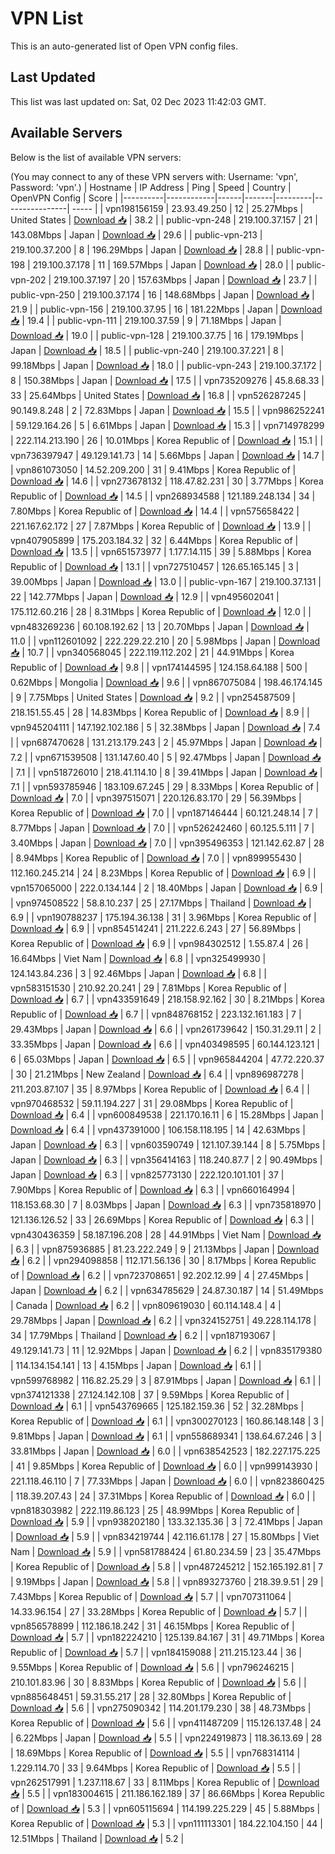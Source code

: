 # VPN List

This is an auto-generated list of Open VPN config files.

## Last Updated

This list was last updated on: Sat, 02 Dec 2023 11:42:03 GMT.

## Available Servers

Below is the list of available VPN servers:

(You may connect to any of these VPN servers with: Username: 'vpn', Password: 'vpn'.)
| Hostname | IP Address | Ping | Speed | Country | OpenVPN Config | Score |
|----------|------------|------|-------|---------|----------------| ----- |
| vpn198156159 | 23.93.49.250 | 12 | 25.27Mbps | United States | [Download 📥](./configs/server_0_US.ovpn) | 38.2 |
| public-vpn-248 | 219.100.37.157 | 21 | 143.08Mbps | Japan | [Download 📥](./configs/server_1_JP.ovpn) | 29.6 |
| public-vpn-213 | 219.100.37.200 | 8 | 196.29Mbps | Japan | [Download 📥](./configs/server_2_JP.ovpn) | 28.8 |
| public-vpn-198 | 219.100.37.178 | 11 | 169.57Mbps | Japan | [Download 📥](./configs/server_3_JP.ovpn) | 28.0 |
| public-vpn-202 | 219.100.37.197 | 20 | 157.63Mbps | Japan | [Download 📥](./configs/server_4_JP.ovpn) | 23.7 |
| public-vpn-250 | 219.100.37.174 | 16 | 148.68Mbps | Japan | [Download 📥](./configs/server_5_JP.ovpn) | 21.9 |
| public-vpn-156 | 219.100.37.95 | 16 | 181.22Mbps | Japan | [Download 📥](./configs/server_6_JP.ovpn) | 19.4 |
| public-vpn-111 | 219.100.37.59 | 9 | 71.18Mbps | Japan | [Download 📥](./configs/server_7_JP.ovpn) | 19.0 |
| public-vpn-128 | 219.100.37.75 | 16 | 179.19Mbps | Japan | [Download 📥](./configs/server_8_JP.ovpn) | 18.5 |
| public-vpn-240 | 219.100.37.221 | 8 | 99.18Mbps | Japan | [Download 📥](./configs/server_9_JP.ovpn) | 18.0 |
| public-vpn-243 | 219.100.37.172 | 8 | 150.38Mbps | Japan | [Download 📥](./configs/server_10_JP.ovpn) | 17.5 |
| vpn735209276 | 45.8.68.33 | 33 | 25.64Mbps | United States | [Download 📥](./configs/server_11_US.ovpn) | 16.8 |
| vpn526287245 | 90.149.8.248 | 2 | 72.83Mbps | Japan | [Download 📥](./configs/server_12_JP.ovpn) | 15.5 |
| vpn986252241 | 59.129.164.26 | 5 | 6.61Mbps | Japan | [Download 📥](./configs/server_13_JP.ovpn) | 15.3 |
| vpn714978299 | 222.114.213.190 | 26 | 10.01Mbps | Korea Republic of | [Download 📥](./configs/server_14_KR.ovpn) | 15.1 |
| vpn736397947 | 49.129.141.73 | 14 | 5.66Mbps | Japan | [Download 📥](./configs/server_15_JP.ovpn) | 14.7 |
| vpn861073050 | 14.52.209.200 | 31 | 9.41Mbps | Korea Republic of | [Download 📥](./configs/server_16_KR.ovpn) | 14.6 |
| vpn273678132 | 118.47.82.231 | 30 | 3.77Mbps | Korea Republic of | [Download 📥](./configs/server_17_KR.ovpn) | 14.5 |
| vpn268934588 | 121.189.248.134 | 34 | 7.80Mbps | Korea Republic of | [Download 📥](./configs/server_18_KR.ovpn) | 14.4 |
| vpn575658422 | 221.167.62.172 | 27 | 7.87Mbps | Korea Republic of | [Download 📥](./configs/server_19_KR.ovpn) | 13.9 |
| vpn407905899 | 175.203.184.32 | 32 | 6.44Mbps | Korea Republic of | [Download 📥](./configs/server_20_KR.ovpn) | 13.5 |
| vpn651573977 | 1.177.14.115 | 39 | 5.88Mbps | Korea Republic of | [Download 📥](./configs/server_21_KR.ovpn) | 13.1 |
| vpn727510457 | 126.65.165.145 | 3 | 39.00Mbps | Japan | [Download 📥](./configs/server_22_JP.ovpn) | 13.0 |
| public-vpn-167 | 219.100.37.131 | 22 | 142.77Mbps | Japan | [Download 📥](./configs/server_23_JP.ovpn) | 12.9 |
| vpn495602041 | 175.112.60.216 | 28 | 8.31Mbps | Korea Republic of | [Download 📥](./configs/server_24_KR.ovpn) | 12.0 |
| vpn483269236 | 60.108.192.62 | 13 | 20.70Mbps | Japan | [Download 📥](./configs/server_25_JP.ovpn) | 11.0 |
| vpn112601092 | 222.229.22.210 | 20 | 5.98Mbps | Japan | [Download 📥](./configs/server_26_JP.ovpn) | 10.7 |
| vpn340568045 | 222.119.112.202 | 21 | 44.91Mbps | Korea Republic of | [Download 📥](./configs/server_27_KR.ovpn) | 9.8 |
| vpn174144595 | 124.158.64.188 | 500 | 0.62Mbps | Mongolia | [Download 📥](./configs/server_28_MN.ovpn) | 9.6 |
| vpn867075084 | 198.46.174.145 | 9 | 7.75Mbps | United States | [Download 📥](./configs/server_29_US.ovpn) | 9.2 |
| vpn254587509 | 218.151.55.45 | 28 | 14.83Mbps | Korea Republic of | [Download 📥](./configs/server_30_KR.ovpn) | 8.9 |
| vpn945204111 | 147.192.102.186 | 5 | 32.38Mbps | Japan | [Download 📥](./configs/server_31_JP.ovpn) | 7.4 |
| vpn687470628 | 131.213.179.243 | 2 | 45.97Mbps | Japan | [Download 📥](./configs/server_32_JP.ovpn) | 7.2 |
| vpn671539508 | 131.147.60.40 | 5 | 92.47Mbps | Japan | [Download 📥](./configs/server_33_JP.ovpn) | 7.1 |
| vpn518726010 | 218.41.114.10 | 8 | 39.41Mbps | Japan | [Download 📥](./configs/server_34_JP.ovpn) | 7.1 |
| vpn593785946 | 183.109.67.245 | 29 | 8.33Mbps | Korea Republic of | [Download 📥](./configs/server_35_KR.ovpn) | 7.0 |
| vpn397515071 | 220.126.83.170 | 29 | 56.39Mbps | Korea Republic of | [Download 📥](./configs/server_36_KR.ovpn) | 7.0 |
| vpn187146444 | 60.121.248.14 | 7 | 8.77Mbps | Japan | [Download 📥](./configs/server_37_JP.ovpn) | 7.0 |
| vpn526242460 | 60.125.5.111 | 7 | 3.40Mbps | Japan | [Download 📥](./configs/server_38_JP.ovpn) | 7.0 |
| vpn395496353 | 121.142.62.87 | 28 | 8.94Mbps | Korea Republic of | [Download 📥](./configs/server_39_KR.ovpn) | 7.0 |
| vpn899955430 | 112.160.245.214 | 24 | 8.23Mbps | Korea Republic of | [Download 📥](./configs/server_40_KR.ovpn) | 6.9 |
| vpn157065000 | 222.0.134.144 | 2 | 18.40Mbps | Japan | [Download 📥](./configs/server_41_JP.ovpn) | 6.9 |
| vpn974508522 | 58.8.10.237 | 25 | 27.17Mbps | Thailand | [Download 📥](./configs/server_42_TH.ovpn) | 6.9 |
| vpn190788237 | 175.194.36.138 | 31 | 3.96Mbps | Korea Republic of | [Download 📥](./configs/server_43_KR.ovpn) | 6.9 |
| vpn854514241 | 211.222.6.243 | 27 | 56.89Mbps | Korea Republic of | [Download 📥](./configs/server_44_KR.ovpn) | 6.9 |
| vpn984302512 | 1.55.87.4 | 26 | 16.64Mbps | Viet Nam | [Download 📥](./configs/server_45_VN.ovpn) | 6.8 |
| vpn325499930 | 124.143.84.236 | 3 | 92.46Mbps | Japan | [Download 📥](./configs/server_46_JP.ovpn) | 6.8 |
| vpn583151530 | 210.92.20.241 | 29 | 7.81Mbps | Korea Republic of | [Download 📥](./configs/server_47_KR.ovpn) | 6.7 |
| vpn433591649 | 218.158.92.162 | 30 | 8.21Mbps | Korea Republic of | [Download 📥](./configs/server_48_KR.ovpn) | 6.7 |
| vpn848768152 | 223.132.161.183 | 7 | 29.43Mbps | Japan | [Download 📥](./configs/server_49_JP.ovpn) | 6.6 |
| vpn261739642 | 150.31.29.11 | 2 | 33.35Mbps | Japan | [Download 📥](./configs/server_50_JP.ovpn) | 6.6 |
| vpn403498595 | 60.144.123.121 | 6 | 65.03Mbps | Japan | [Download 📥](./configs/server_51_JP.ovpn) | 6.5 |
| vpn965844204 | 47.72.220.37 | 30 | 21.21Mbps | New Zealand | [Download 📥](./configs/server_52_NZ.ovpn) | 6.4 |
| vpn896987278 | 211.203.87.107 | 35 | 8.97Mbps | Korea Republic of | [Download 📥](./configs/server_53_KR.ovpn) | 6.4 |
| vpn970468532 | 59.11.194.227 | 31 | 29.08Mbps | Korea Republic of | [Download 📥](./configs/server_54_KR.ovpn) | 6.4 |
| vpn600849538 | 221.170.16.11 | 6 | 15.28Mbps | Japan | [Download 📥](./configs/server_55_JP.ovpn) | 6.4 |
| vpn437391000 | 106.158.118.195 | 14 | 42.63Mbps | Japan | [Download 📥](./configs/server_56_JP.ovpn) | 6.3 |
| vpn603590749 | 121.107.39.144 | 8 | 5.75Mbps | Japan | [Download 📥](./configs/server_57_JP.ovpn) | 6.3 |
| vpn356414163 | 118.240.87.7 | 2 | 90.49Mbps | Japan | [Download 📥](./configs/server_58_JP.ovpn) | 6.3 |
| vpn825773130 | 222.120.101.101 | 37 | 7.90Mbps | Korea Republic of | [Download 📥](./configs/server_59_KR.ovpn) | 6.3 |
| vpn660164994 | 118.153.68.30 | 7 | 8.03Mbps | Japan | [Download 📥](./configs/server_60_JP.ovpn) | 6.3 |
| vpn735818970 | 121.136.126.52 | 33 | 26.69Mbps | Korea Republic of | [Download 📥](./configs/server_61_KR.ovpn) | 6.3 |
| vpn430436359 | 58.187.196.208 | 28 | 44.91Mbps | Viet Nam | [Download 📥](./configs/server_62_VN.ovpn) | 6.3 |
| vpn875936885 | 81.23.222.249 | 9 | 21.13Mbps | Japan | [Download 📥](./configs/server_63_JP.ovpn) | 6.2 |
| vpn294098858 | 112.171.56.136 | 30 | 8.17Mbps | Korea Republic of | [Download 📥](./configs/server_64_KR.ovpn) | 6.2 |
| vpn723708651 | 92.202.12.99 | 4 | 27.45Mbps | Japan | [Download 📥](./configs/server_65_JP.ovpn) | 6.2 |
| vpn634785629 | 24.87.30.187 | 14 | 51.49Mbps | Canada | [Download 📥](./configs/server_66_CA.ovpn) | 6.2 |
| vpn809619030 | 60.114.148.4 | 4 | 29.78Mbps | Japan | [Download 📥](./configs/server_67_JP.ovpn) | 6.2 |
| vpn324152751 | 49.228.114.178 | 34 | 17.79Mbps | Thailand | [Download 📥](./configs/server_68_TH.ovpn) | 6.2 |
| vpn187193067 | 49.129.141.73 | 11 | 12.92Mbps | Japan | [Download 📥](./configs/server_69_JP.ovpn) | 6.2 |
| vpn835179380 | 114.134.154.141 | 13 | 4.15Mbps | Japan | [Download 📥](./configs/server_70_JP.ovpn) | 6.1 |
| vpn599768982 | 116.82.25.29 | 3 | 87.91Mbps | Japan | [Download 📥](./configs/server_71_JP.ovpn) | 6.1 |
| vpn374121338 | 27.124.142.108 | 37 | 9.59Mbps | Korea Republic of | [Download 📥](./configs/server_72_KR.ovpn) | 6.1 |
| vpn543769665 | 125.182.159.36 | 52 | 32.28Mbps | Korea Republic of | [Download 📥](./configs/server_73_KR.ovpn) | 6.1 |
| vpn300270123 | 160.86.148.148 | 3 | 9.81Mbps | Japan | [Download 📥](./configs/server_74_JP.ovpn) | 6.1 |
| vpn558689341 | 138.64.67.246 | 3 | 33.81Mbps | Japan | [Download 📥](./configs/server_75_JP.ovpn) | 6.0 |
| vpn638542523 | 182.227.175.225 | 41 | 9.85Mbps | Korea Republic of | [Download 📥](./configs/server_76_KR.ovpn) | 6.0 |
| vpn999143930 | 221.118.46.110 | 7 | 77.33Mbps | Japan | [Download 📥](./configs/server_77_JP.ovpn) | 6.0 |
| vpn823860425 | 118.39.207.43 | 24 | 37.31Mbps | Korea Republic of | [Download 📥](./configs/server_78_KR.ovpn) | 6.0 |
| vpn818303982 | 222.119.86.123 | 25 | 48.99Mbps | Korea Republic of | [Download 📥](./configs/server_79_KR.ovpn) | 5.9 |
| vpn938202180 | 133.32.135.36 | 3 | 72.41Mbps | Japan | [Download 📥](./configs/server_80_JP.ovpn) | 5.9 |
| vpn834219744 | 42.116.61.178 | 27 | 15.80Mbps | Viet Nam | [Download 📥](./configs/server_81_VN.ovpn) | 5.9 |
| vpn581788424 | 61.80.234.59 | 23 | 35.47Mbps | Korea Republic of | [Download 📥](./configs/server_82_KR.ovpn) | 5.8 |
| vpn487245212 | 152.165.192.81 | 7 | 9.19Mbps | Japan | [Download 📥](./configs/server_83_JP.ovpn) | 5.8 |
| vpn893273760 | 218.39.9.51 | 29 | 7.43Mbps | Korea Republic of | [Download 📥](./configs/server_84_KR.ovpn) | 5.7 |
| vpn707311064 | 14.33.96.154 | 27 | 33.28Mbps | Korea Republic of | [Download 📥](./configs/server_85_KR.ovpn) | 5.7 |
| vpn856578899 | 112.186.18.242 | 31 | 46.15Mbps | Korea Republic of | [Download 📥](./configs/server_86_KR.ovpn) | 5.7 |
| vpn182224210 | 125.139.84.167 | 31 | 49.71Mbps | Korea Republic of | [Download 📥](./configs/server_87_KR.ovpn) | 5.7 |
| vpn184159088 | 211.215.123.44 | 36 | 9.55Mbps | Korea Republic of | [Download 📥](./configs/server_88_KR.ovpn) | 5.6 |
| vpn796246215 | 210.101.83.96 | 30 | 8.83Mbps | Korea Republic of | [Download 📥](./configs/server_89_KR.ovpn) | 5.6 |
| vpn885648451 | 59.31.55.217 | 28 | 32.80Mbps | Korea Republic of | [Download 📥](./configs/server_90_KR.ovpn) | 5.6 |
| vpn275090342 | 114.201.179.230 | 38 | 48.73Mbps | Korea Republic of | [Download 📥](./configs/server_91_KR.ovpn) | 5.6 |
| vpn411487209 | 115.126.137.48 | 24 | 6.22Mbps | Japan | [Download 📥](./configs/server_92_JP.ovpn) | 5.5 |
| vpn224919873 | 118.36.13.69 | 28 | 18.69Mbps | Korea Republic of | [Download 📥](./configs/server_93_KR.ovpn) | 5.5 |
| vpn768314114 | 1.229.114.70 | 33 | 9.64Mbps | Korea Republic of | [Download 📥](./configs/server_94_KR.ovpn) | 5.5 |
| vpn262517991 | 1.237.118.67 | 33 | 8.11Mbps | Korea Republic of | [Download 📥](./configs/server_95_KR.ovpn) | 5.5 |
| vpn183004615 | 211.186.162.189 | 37 | 86.66Mbps | Korea Republic of | [Download 📥](./configs/server_96_KR.ovpn) | 5.3 |
| vpn605115694 | 114.199.225.229 | 45 | 5.88Mbps | Korea Republic of | [Download 📥](./configs/server_97_KR.ovpn) | 5.3 |
| vpn111113301 | 184.22.104.150 | 44 | 12.51Mbps | Thailand | [Download 📥](./configs/server_98_TH.ovpn) | 5.2 |
